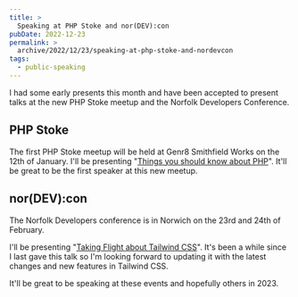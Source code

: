 ```yaml
---
title: >
  Speaking at PHP Stoke and nor(DEV):con
pubDate: 2022-12-23
permalink: >
  archive/2022/12/23/speaking-at-php-stoke-and-nordevcon
tags:
  - public-speaking
---
```


I had some early presents this month and have been accepted to present talks at the new PHP Stoke meetup and the Norfolk Developers Conference.

## PHP Stoke

The first PHP Stoke meetup will be held at Genr8 Smithfield Works on the 12th of January. I'll be presenting "[Things you should know about PHP](https://www.oliverdavies.uk/talks/things-you-should-know-about-php)". It'll be great to be the first speaker at this new meetup.

## nor(DEV):con

The Norfolk Developers conference is in Norwich on the 23rd and 24th of February.

I'll be presenting "[Taking Flight about Tailwind CSS](https://www.oliverdavies.uk/talks/taking-flight-with-tailwind-css)". It's been a while since I last gave this talk so I'm looking forward to updating it with the latest changes and new features in Tailwind CSS.

It'll be great to be speaking at these events and hopefully others in 2023.
